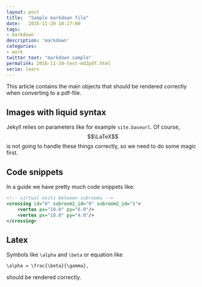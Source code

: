 ```yaml
---
layout: post
title:  "Sample markdown file"
date:   2016-11-20 10:27:00
tags:
- markdown
description: 'markdown'
categories:
- work
twitter_text: "markdown sample"
permalink: 2016-11-20-test-md2pdf.html
serie: learn
---
```


<script src="https://cdn.mathjax.org/mathjax/latest/MathJax.js?config=TeX-AMS-MML_HTMLorMML" type="text/javascript"></script>

This article contains the main objects that should be 
rendered correctly when converting to a pdf-file. 

## Images with liquid syntax

Jekyll relies on parameters like for example `site.baseurl`. Of course, $$\LaTeX$$ is not going
to handle these things correctly, so we need to do some magic first. 

## Code snippets 

In a guide we have pretty much code snippets like:

```xml
<!-- virtual exits between subrooms -->
<crossing id="0" subroom1_id="0" subroom2_id="1">
	<vertex px="10.0" py="6.0"/>
	<vertex px="10.0" py="4.0"/>
</crossing>
```


## Latex 

Symbols like ```\alpha``` and ```\beta``` or equation like 


```\alpha = \frac{\beta}{\gamma},```


should be rendered correctly.

